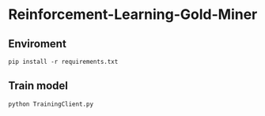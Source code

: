 # Reinforcement-Learning-Gold-Miner
## Enviroment
```
pip install -r requirements.txt
```

## Train model
```
python TrainingClient.py
```
